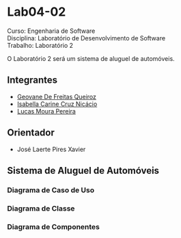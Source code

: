 # Lab04-02

Curso: Engenharia de Software <br>
Disciplina: Laboratório de Desenvolvimento de Software <br>
Trabalho: Laboratório 2

O Laboratório 2 será um sistema de aluguel de automóveis.

## Integrantes

* [Geovane De Freitas Queiroz](https://github.com/geovanemorcatti)
* [Isabella Carine Cruz Nicácio](https://github.com/ibellacn)
* [Lucas Moura Pereira](https://github.com/LucasMouraPereira123)

## Orientador

* José Laerte Pires Xavier

## Sistema de Aluguel de Automóveis

### Diagrama de Caso de Uso

### Diagrama de Classe

### Diagrama de Componentes
